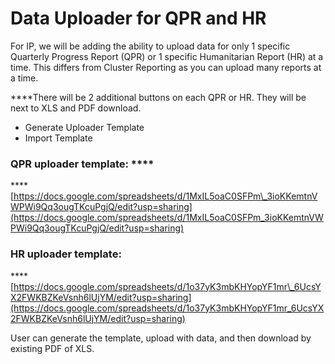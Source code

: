 # Data Uploader for QPR and HR

For IP, we will be adding the ability to upload data for only 1 specific Quarterly Progress Report \(QPR\) or 1 specific Humanitarian Report \(HR\) at a time. This differs from Cluster Reporting as you can upload many reports at a time.

  
****There will be 2 additional buttons on each QPR or HR. They will be next to XLS and PDF download.

* Generate Uploader Template
* Import Template

### QPR uploader template: ****

\*\*\*\*[https://docs.google.com/spreadsheets/d/1MxIL5oaC0SFPm\_3ioKKemtnVWPWi9Qq3ougTKcuPgjQ/edit?usp=sharing](https://docs.google.com/spreadsheets/d/1MxIL5oaC0SFPm_3ioKKemtnVWPWi9Qq3ougTKcuPgjQ/edit?usp=sharing)

###  **HR uploader template:**

\*\*\*\*[https://docs.google.com/spreadsheets/d/1o37yK3mbKHYopYF1mr\_6UcsYX2FWKBZKeVsnh6lUjYM/edit?usp=sharing](https://docs.google.com/spreadsheets/d/1o37yK3mbKHYopYF1mr_6UcsYX2FWKBZKeVsnh6lUjYM/edit?usp=sharing)

User can generate the template, upload with data, and then download by existing PDF of XLS.  



